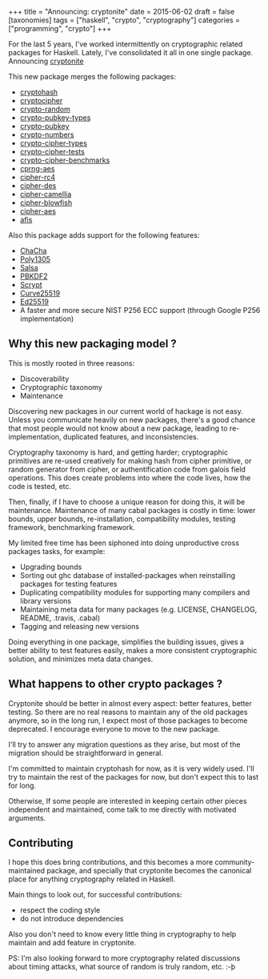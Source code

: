 +++
title = "Announcing: cryptonite"
date = 2015-06-02
draft = false
[taxonomies]
tags = ["haskell", "crypto", "cryptography"]
categories = ["programming", "crypto"]
+++

For the last 5 years, I've worked intermittently on cryptographic related packages for Haskell.
Lately, I've consolidated it all in one single package. Announcing [cryptonite](http://hackage.haskell.org/package/cryptonite)

<!--more-->

This new package merges the following packages:

* [cryptohash](http://hackage.haskell.org/package/cryptohash)
* [cryptocipher](http://hackage.haskell.org/package/cryptocipher)
* [crypto-random](http://hackage.haskell.org/package/crypto-random)
* [crypto-pubkey-types](http://hackage.haskell.org/package/crypto-pubkey-types)
* [crypto-pubkey](http://hackage.haskell.org/package/crypto-pubkey)
* [crypto-numbers](http://hackage.haskell.org/package/crypto-numbers)
* [crypto-cipher-types](http://hackage.haskell.org/package/crypto-cipher-types)
* [crypto-cipher-tests](http://hackage.haskell.org/package/crypto-cipher-tests)
* [crypto-cipher-benchmarks](http://hackage.haskell.org/package/crypto-cipher-benchmarks)
* [cprng-aes](http://hackage.haskell.org/package/cprng-aes)
* [cipher-rc4](http://hackage.haskell.org/package/cipher-rc4)
* [cipher-des](http://hackage.haskell.org/package/cipher-des)
* [cipher-camellia](http://hackage.haskell.org/package/cipher-camellia)
* [cipher-blowfish](http://hackage.haskell.org/package/cipher-blowfish)
* [cipher-aes](http://hackage.haskell.org/package/cipher-aes)
* [afis](http://hackage.haskell.org/package/afis)

Also this package adds support for the following features:

* [ChaCha](http://cr.yp.to/chacha.html)
* [Poly1305](http://cr.yp.to/mac.html)
* [Salsa](http://cr.yp.to/snuffle.html)
* [PBKDF2](http://tools.ietf.org/html/rfc2898)
* [Scrypt](http://www.tarsnap.com/scrypt.html)
* [Curve25519](http://cr.yp.to/ecdh.html)
* [Ed25519](http://ed25519.cr.yp.to/papers.html)
* A faster and more secure NIST P256 ECC support (through Google P256 implementation)

Why this new packaging model ?
------------------------------

This is mostly rooted in three reasons:

* Discoverability
* Cryptographic taxonomy
* Maintenance

Discovering new packages in our current world of hackage is not easy.
Unless you communicate heavily on new packages, there's a good chance that most
people would not know about a new package, leading to re-implementation,
duplicated features, and inconsistencies.

Cryptography taxonomy is hard, and getting harder; cryptographic primitives
are re-used creatively for making hash from cipher primitive, or random
generator from cipher, or authentification code from galois field operations.
This does create problems into where the code lives, how the code is tested,
etc. 

Then, finally, if I have to choose a unique reason for doing this, it will be
maintenance.  Maintenance of many cabal packages is costly in time: lower
bounds, upper bounds, re-installation, compatibility modules, testing framework, benchmarking
framework.

My limited free time has been siphoned into doing unproductive cross packages
tasks, for example:

* Upgrading bounds
* Sorting out ghc database of installed-packages when reinstalling packages for testing features
* Duplicating compatibility modules for supporting many compilers and library versions
* Maintaining meta data for many packages (e.g. LICENSE, CHANGELOG, README, .travis, .cabal)
* Tagging and releasing new versions

Doing everything in one package, simplifies the building issues, gives a better
ability to test features easily, makes a more consistent cryptographic
solution, and minimizes meta data changes.

What happens to other crypto packages ?
---------------------------------------

Cryptonite should be better in almost every aspect: better features, better testing.
So there are no real reasons to maintain any of the old packages anymore, so in
the long run, I expect most of those packages to become deprecated. I encourage
everyone to move to the new package.

I'll try to answer any migration questions as they arise, but most of the migration
should be straightforward in general.

I'm committed to maintain cryptohash for now, as it is very widely used. I'll
try to maintain the rest of the packages for now, but don't expect this to last
for long.

Otherwise, If some people are interested in keeping certain other pieces
independent and maintained, come talk to me directly with motivated arguments.

Contributing
------------

I hope this does bring contributions, and this becomes a more
community-maintained package, and specially that cryptonite becomes the
canonical place for anything cryptography related in Haskell.

Main things to look out, for successful contributions:

* respect the coding style
* do not introduce dependencies

Also you don't need to know every little thing in cryptography to help
maintain and add feature in cryptonite.

PS: I'm also looking forward to more cryptography related discussions
about timing attacks, what source of random is truly random, etc. :-þ
